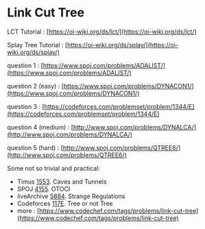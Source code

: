 # Link Cut Tree

LCT Tutorial : [https://oi-wiki.org/ds/lct/](https://oi-wiki.org/ds/lct/)

Splay Tree Tutorial : [https://oi-wiki.org/ds/splay/](https://oi-wiki.org/ds/splay/)

question 1 : [https://www.spoj.com/problems/ADALIST/](https://www.spoj.com/problems/ADALIST/)

question 2 \(easy\) : [https://www.spoj.com/problems/DYNACON1/](https://www.spoj.com/problems/DYNACON1/)

question 3 : [https://codeforces.com/problemset/problem/1344/E](https://codeforces.com/problemset/problem/1344/E)

question 4 \(medium\) : [http://www.spoj.com/problems/DYNALCA/](http://www.spoj.com/problems/DYNALCA/)

question 5 \(hard\) : [http://www.spoj.com/problems/QTREE6/](http://www.spoj.com/problems/QTREE6/)

Some not so trivial and practical:

* Timus [1553](http://acm.timus.ru/problem.aspx?space=1&num=1553). Caves and Tunnels
* SPOJ [4155](http://www.spoj.com/problems/OTOCI/). OTOCI
* liveArchive [5884](https://icpcarchive.ecs.baylor.edu/index.php?option=onlinejudge&page=show_problem&problem=3895). Strange Regulations
* Codeforces [117E](https://codeforces.com/problemset/problem/117/E). Tree or not Tree
* more : [https://www.codechef.com/tags/problems/link-cut-tree](https://www.codechef.com/tags/problems/link-cut-tree)

